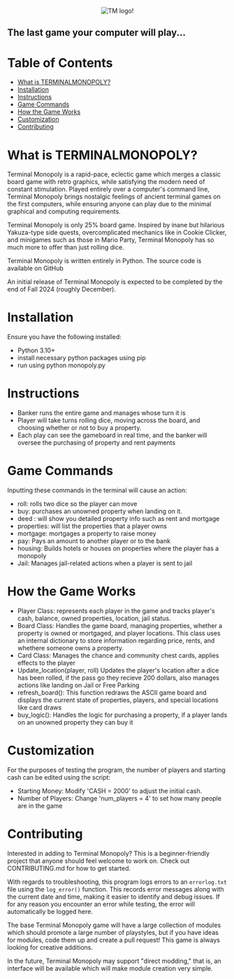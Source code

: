 <p align="center">
  <img src="https://github.com/user-attachments/assets/ea1839ed-fdfc-487e-935e-6876131d00fa" alt="TM logo", class="center">!
</p>

## The last game your computer will play...

# Table of Contents
- [What is TERMINALMONOPOLY?](#what-is-terminalmonopoly)
- [Installation](#installation)
- [Instructions](#instructions)
- [Game Commands](#game-commands)
- [How the Game Works](#how-the-game-works)
- [Customization](#customization)
- [Contributing](#contributing)

# What is TERMINALMONOPOLY? 
Terminal Monopoly is a rapid-pace, eclectic game which merges a classic board game with retro graphics, while satisfying the modern need of constant stimulation. Played entirely over a computer's command line, Terminal Monopoly brings nostalgic feelings of ancient terminal games on the first computers, while ensuring anyone can play due to the minimal graphical and computing requirements.

Terminal Monopoly is only 25% board game. Inspired by inane but hilarious Yakuza-type side quests, overcomplicated mechanics like in Cookie Clicker, and minigames such as those in Mario Party, Terminal Monopoly has so much more to offer than just rolling dice.

Terminal Monopoly is written entirely in Python. The source code is available on GitHub

An initial release of Terminal Monopoly is expected to be completed by the end of Fall 2024 (roughly December).

# Installation
Ensure you have the following installed: 
- Python 3.10+
- install necessary python packages using pip
- run using python monopoly.py

# Instructions
- Banker runs the entire game and manages whose turn it is
- Player will take turns rolling dice, moving across the board, and choosing whether or not to buy a property.
- Each play can see the gameboard in real time, and the banker will oversee the purchasing of property and rent payments

# Game Commands
Inputting these commands in the terminal will cause an action: 
- roll: rolls two dice so the player can move
- buy: purchases an unowned property when landing on it. 
- deed <prop info>: will show you detailed property info such as rent and mortgage
- properties: will list the properties that a player owns
- mortgage: mortgages a property to raise money
- pay: Pays an amount to another player or to the bank 
- housing: Builds hotels or houses on properties where the player has a monopoly
- Jail: Manages jail-related actions when a player is sent to jail

# How the Game Works
- Player Class: represents each player in the game and tracks player's cash, balance, owned properties, location, jail status. 
- Board Class: Handles the game board, managing properties, whether a property is owned or mortgaged, and player locations. This class uses an internal dictionary to store information regarding price, rents, and whethere someone owns a property.
- Card Class: Manages the chance and community chest cards, applies effects to the player
- Update_location(player, roll) Updates the player's location after a dice has been rolled, if the pass go they recieve 200 dollars, also manages actions like landing on Jail or Free Parking
- refresh_board(): This function redraws the ASCII game board and displays the current state of properties, players, and special locations like card draws 
- buy_logic(): Handles the logic for purchasing a property, if a player lands on an unowned property they can buy it

# Customization
For the purposes of testing the program, the number of players and starting cash can be edited using the script: 
- Starting Money: Modify 'CASH = 2000' to adjust the initial cash. 
- Number of Players: Change 'num_players = 4' to set how many people are in the game

# Contributing
Interested in adding to Terminal Monopoly? This is a beginner-friendly project that anyone should feel welcome to work on. Check out CONTRIBUTING.md for how to get started.


With regards to troubleshooting, this program logs errors to an `errorlog.txt` file using the `log_error()` function.
This records error messages along with the current date and time, making it easier to identify and debug issues.
If for any reason you encounter an error while testing, the error will automatically be logged here.

The base Terminal Monopoly game will have a large collection of modules which should promote a large number of playstyles, but if you have ideas for modules, code them up and create a pull request! This game is always looking for creative additions. 

In the future, Terminal Monopoly may support "direct modding," that is, an interface will be available which will make module creation very simple. 
